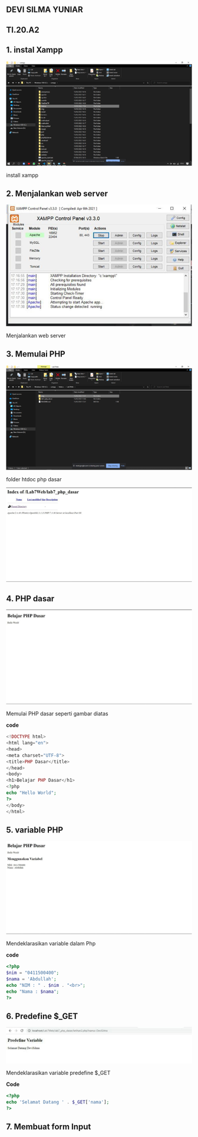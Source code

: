 ## DEVI SILMA YUNIAR
## TI.20.A2

## 1. instal Xampp
![xampp](img/install.png)

install xampp 

## 2. Menjalankan web server
![xampp](img/xampp.jpeg)

Menjalankan web server

## 3. Memulai PHP
![Xampp](img/folder_php_dasar.png)

folder htdoc php dasar

![xampp](img/localhost.jpeg)

## 4. PHP dasar
![phpdasar](img/phpdasar.jpeg)

Memulai PHP dasar seperti gambar diatas

**code**

```php
<!DOCTYPE html>
<html lang="en">
<head>
<meta charset="UTF-8">
<title>PHP Dasar</title>
</head>
<body>
<h1>Belajar PHP Dasar</h1>
<?php
echo "Hello World";
?>
</body>
</html>
```

## 5. variable PHP
![variable](img/Variable.jpeg)

Mendeklarasikan variable dalam Php

**code**

```php
<?php
$nim = "0411500400";
$nama = 'Abdullah';
echo "NIM : " . $nim . "<br>";
echo "Nama : $nama";
?>
```

## 6. Predefine $_GET
![predefine](img/predefine.jpeg)

Mendeklarasikan variable predefine $_GET

**Code**

```php
<?php
echo 'Selamat Datang ' . $_GET['nama'];
?>
```

## 7. Membuat form Input

